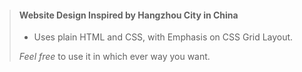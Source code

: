 > #### Website Design Inspired by Hangzhou City in China
>
> - Uses plain HTML and CSS, with Emphasis on CSS Grid Layout.
>
>  *Feel free* to use it in which ever way you want.

